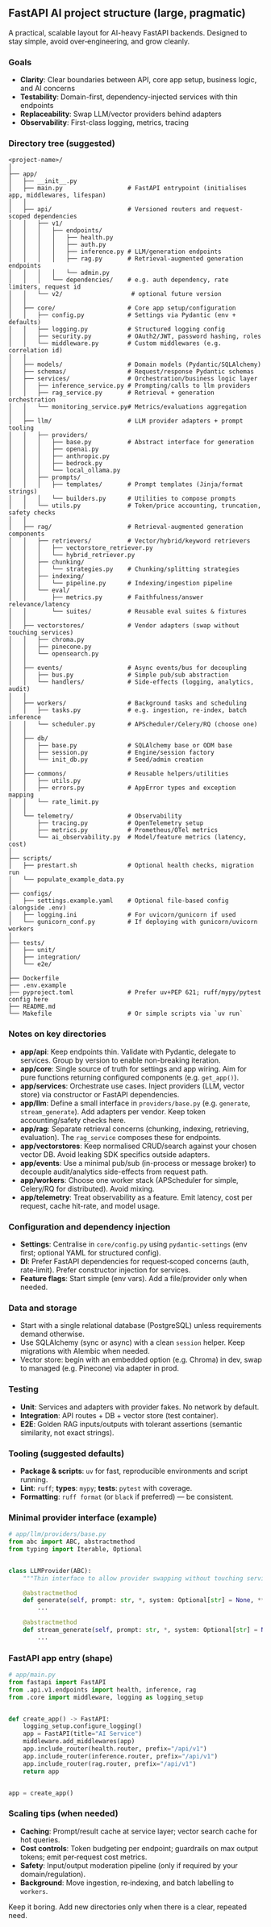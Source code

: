 ## FastAPI AI project structure (large, pragmatic)

A practical, scalable layout for AI-heavy FastAPI backends. Designed to stay simple, avoid over‑engineering, and grow cleanly.

### Goals
- **Clarity**: Clear boundaries between API, core app setup, business logic, and AI concerns
- **Testability**: Domain-first, dependency-injected services with thin endpoints
- **Replaceability**: Swap LLM/vector providers behind adapters
- **Observability**: First-class logging, metrics, tracing

### Directory tree (suggested)
``` 
<project-name>/
│
├── app/
│   ├── __init__.py
│   ├── main.py                  # FastAPI entrypoint (initialises app, middlewares, lifespan)
│   │
│   ├── api/                     # Versioned routers and request-scoped dependencies
│   │   ├── v1/
│   │   │   ├── endpoints/
│   │   │   │   ├── health.py
│   │   │   │   ├── auth.py
│   │   │   │   ├── inference.py # LLM/generation endpoints
│   │   │   │   ├── rag.py       # Retrieval-augmented generation endpoints
│   │   │   │   └── admin.py
│   │   │   └── dependencies/    # e.g. auth dependency, rate limiters, request id
│   │   └── v2/                   # optional future version
│   │
│   ├── core/                    # Core app setup/configuration
│   │   ├── config.py            # Settings via Pydantic (env + defaults)
│   │   ├── logging.py           # Structured logging config
│   │   ├── security.py          # OAuth2/JWT, password hashing, roles
│   │   └── middleware.py        # Custom middlewares (e.g. correlation id)
│   │
│   ├── models/                  # Domain models (Pydantic/SQLAlchemy)
│   ├── schemas/                 # Request/response Pydantic schemas
│   ├── services/                # Orchestration/business logic layer
│   │   ├── inference_service.py # Prompting/calls to llm providers
│   │   ├── rag_service.py       # Retrieval + generation orchestration
│   │   └── monitoring_service.py# Metrics/evaluations aggregation
│   │
│   ├── llm/                     # LLM provider adapters + prompt tooling
│   │   ├── providers/
│   │   │   ├── base.py          # Abstract interface for generation
│   │   │   ├── openai.py
│   │   │   ├── anthropic.py
│   │   │   ├── bedrock.py
│   │   │   └── local_ollama.py
│   │   ├── prompts/
│   │   │   ├── templates/       # Prompt templates (Jinja/format strings)
│   │   │   └── builders.py      # Utilities to compose prompts
│   │   └── utils.py             # Token/price accounting, truncation, safety checks
│   │
│   ├── rag/                     # Retrieval-augmented generation components
│   │   ├── retrievers/          # Vector/hybrid/keyword retrievers
│   │   │   ├── vectorstore_retriever.py
│   │   │   └── hybrid_retriever.py
│   │   ├── chunking/
│   │   │   └── strategies.py    # Chunking/splitting strategies
│   │   ├── indexing/
│   │   │   └── pipeline.py      # Indexing/ingestion pipeline
│   │   └── eval/
│   │       ├── metrics.py       # Faithfulness/answer relevance/latency
│   │       └── suites/          # Reusable eval suites & fixtures
│   │
│   ├── vectorstores/            # Vendor adapters (swap without touching services)
│   │   ├── chroma.py
│   │   ├── pinecone.py
│   │   └── opensearch.py
│   │
│   ├── events/                  # Async events/bus for decoupling
│   │   ├── bus.py               # Simple pub/sub abstraction
│   │   └── handlers/            # Side-effects (logging, analytics, audit)
│   │
│   ├── workers/                 # Background tasks and scheduling
│   │   ├── tasks.py             # e.g. ingestion, re-index, batch inference
│   │   └── scheduler.py         # APScheduler/Celery/RQ (choose one)
│   │
│   ├── db/
│   │   ├── base.py              # SQLAlchemy base or ODM base
│   │   ├── session.py           # Engine/session factory
│   │   └── init_db.py           # Seed/admin creation
│   │
│   ├── commons/                 # Reusable helpers/utilities
│   │   ├── utils.py
│   │   ├── errors.py            # AppError types and exception mapping
│   │   └── rate_limit.py
│   │
│   └── telemetry/               # Observability
│       ├── tracing.py           # OpenTelemetry setup
│       ├── metrics.py           # Prometheus/OTel metrics
│       └── ai_observability.py  # Model/feature metrics (latency, cost)
│
├── scripts/
│   ├── prestart.sh              # Optional health checks, migration run
│   └── populate_example_data.py
│
├── configs/
│   ├── settings.example.yaml    # Optional file-based config (alongside .env)
│   ├── logging.ini              # For uvicorn/gunicorn if used
│   └── gunicorn_conf.py         # If deploying with gunicorn/uvicorn workers
│
├── tests/
│   ├── unit/
│   ├── integration/
│   └── e2e/
│
├── Dockerfile
├── .env.example
├── pyproject.toml               # Prefer uv+PEP 621; ruff/mypy/pytest config here
├── README.md
└── Makefile                     # Or simple scripts via `uv run`
```

### Notes on key directories
- **app/api**: Keep endpoints thin. Validate with Pydantic, delegate to services. Group by version to enable non-breaking iteration.
- **app/core**: Single source of truth for settings and app wiring. Aim for pure functions returning configured components (e.g. `get_app()`).
- **app/services**: Orchestrate use cases. Inject providers (LLM, vector store) via constructor or FastAPI dependencies.
- **app/llm**: Define a small interface in `providers/base.py` (e.g. `generate`, `stream_generate`). Add adapters per vendor. Keep token accounting/safety checks here.
- **app/rag**: Separate retrieval concerns (chunking, indexing, retrieving, evaluation). The `rag_service` composes these for endpoints.
- **app/vectorstores**: Keep normalised CRUD/search against your chosen vector DB. Avoid leaking SDK specifics outside adapters.
- **app/events**: Use a minimal pub/sub (in-process or message broker) to decouple audit/analytics side-effects from request path.
- **app/workers**: Choose one worker stack (APScheduler for simple, Celery/RQ for distributed). Avoid mixing.
- **app/telemetry**: Treat observability as a feature. Emit latency, cost per request, cache hit-rate, and model usage.

### Configuration and dependency injection
- **Settings**: Centralise in `core/config.py` using `pydantic-settings` (env first; optional YAML for structured config).
- **DI**: Prefer FastAPI dependencies for request‑scoped concerns (auth, rate‑limit). Prefer constructor injection for services.
- **Feature flags**: Start simple (env vars). Add a file/provider only when needed.

### Data and storage
- Start with a single relational database (PostgreSQL) unless requirements demand otherwise.
- Use SQLAlchemy (sync or async) with a clean `session` helper. Keep migrations with Alembic when needed.
- Vector store: begin with an embedded option (e.g. Chroma) in dev, swap to managed (e.g. Pinecone) via adapter in prod.

### Testing
- **Unit**: Services and adapters with provider fakes. No network by default.
- **Integration**: API routes + DB + vector store (test container).
- **E2E**: Golden RAG inputs/outputs with tolerant assertions (semantic similarity, not exact strings).

### Tooling (suggested defaults)
- **Package & scripts**: `uv` for fast, reproducible environments and script running.
- **Lint**: `ruff`; **types**: `mypy`; **tests**: `pytest` with coverage.
- **Formatting**: `ruff format` (or `black` if preferred) — be consistent.

### Minimal provider interface (example)
```python
# app/llm/providers/base.py
from abc import ABC, abstractmethod
from typing import Iterable, Optional


class LLMProvider(ABC):
    """Thin interface to allow provider swapping without touching services."""

    @abstractmethod
    def generate(self, prompt: str, *, system: Optional[str] = None, **kwargs) -> str:
        ...

    @abstractmethod
    def stream_generate(self, prompt: str, *, system: Optional[str] = None, **kwargs) -> Iterable[str]:
        ...
```

### FastAPI app entry (shape)
```python
# app/main.py
from fastapi import FastAPI
from .api.v1.endpoints import health, inference, rag
from .core import middleware, logging as logging_setup


def create_app() -> FastAPI:
    logging_setup.configure_logging()
    app = FastAPI(title="AI Service")
    middleware.add_middlewares(app)
    app.include_router(health.router, prefix="/api/v1")
    app.include_router(inference.router, prefix="/api/v1")
    app.include_router(rag.router, prefix="/api/v1")
    return app


app = create_app()
```

### Scaling tips (when needed)
- **Caching**: Prompt/result cache at service layer; vector search cache for hot queries.
- **Cost controls**: Token budgeting per endpoint; guardrails on max output tokens; emit per‑request cost metrics.
- **Safety**: Input/output moderation pipeline (only if required by your domain/regulation).
- **Background**: Move ingestion, re‑indexing, and batch labelling to `workers`.

Keep it boring. Add new directories only when there is a clear, repeated need.


